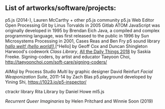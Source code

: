 ## List of artworks/software/projects:

p5.js (2014-), Lauren McCarthy + other p5.js community
p5.js Web Editor
Open Processing
Git by Linus Torvalds in 2005
Gitlab
ATOM
JavaScript was originally developed in 1995 by Brendan Eich
Java, a compiled and complex programming language, was first released to the public in 1996 by Sun Microsystems
Processing in 2001, Cases Reas and Ben Fry
p5 sound library
[*hallo welt! (hello world!)*](http://www.anti-thesis.net/hello-world-60/),[^Hello] by Geoff Cox and Duncan Shingleton
Harwood's codework *Class Library*,
[All the Daily Things 2018](https://vimeo.com/309138645) by Saskia Freeke.
Signing-coders, by artist and educator Taeyoon Choi, http://taeyoonchoi.com/soft-care/signing-coders/

*AIMoji* by Process Studio
*Multi* by graphic designer David Reinfurt
*Facial Weaponization Suite*, 2011-14 by Zach Blas
p5.playground developed by Yining Shi, https://1023.io/p5-inspector/

ctrackr library
Rita Library by Daniel Howe
ml5.js

*Recurrent Queer Imaginaries* by Helen Pritchard and Winnie Soon (2019)
